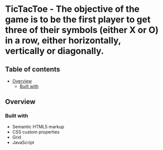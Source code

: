 # TicTacToe - The objective of the game is to be the first player to get three of their symbols (either X or O) in a row, either horizontally, vertically or diagonally.

## Table of contents

- [Overview](#overview)
  - [Built with](#built-with)

## Overview

### Built with

- Semantic HTML5 markup
- CSS custom properties
- Grid
- JavaScript
